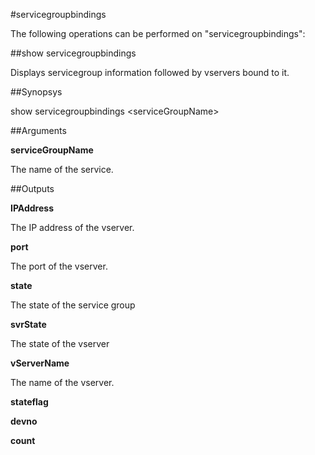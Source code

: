 #servicegroupbindings

The following operations can be performed on "servicegroupbindings":


##show servicegroupbindings

Displays servicegroup information followed by vservers bound to it.


##Synopsys

show servicegroupbindings &lt;serviceGroupName>


##Arguments

<b>serviceGroupName</b>
The name of the service.



##Outputs

<b>IPAddress</b>
The IP address of the vserver.

<b>port</b>
The port of the vserver.

<b>state</b>
The state of the service group

<b>svrState</b>
The state of the vserver

<b>vServerName</b>
The name of the vserver.

<b>stateflag</b>

<b>devno</b>

<b>count</b>



